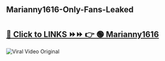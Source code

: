
 ## Marianny1616-Only-Fans-Leaked

# <h2><a href="https://clipsfans.com/Marianny1616&ref=git">🔗 Click to LINKS ⏩⏩ 👉 🟢 Marianny1616 </a></h2>

<a href="https://clipsfans.com/Marianny1616&ref=git" rel="nofollow" data-target="animated-image.originalLink"><img src="https://i.ibb.co.com/xMMVF88/686577567.gif" alt="Viral Video Original" style="max-width: 100%; display: inline-block;" data-target="animated-image.originalImage"></a>
